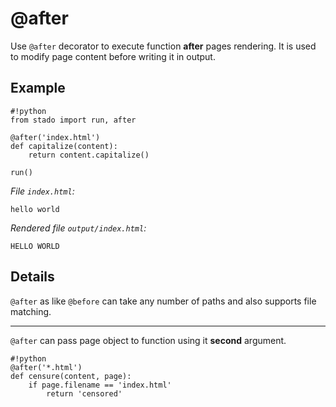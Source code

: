 @after
======

Use `@after` decorator to execute function **after** pages rendering. It is used to
modify page content before writing it in output.

Example
-------

    #!python
    from stado import run, after

    @after('index.html')
    def capitalize(content):
        return content.capitalize()

    run()

*File `index.html`:*

    hello world


*Rendered file `output/index.html`:*

    HELLO WORLD


Details
-------

`@after` as like `@before` can take any number of paths and also supports file matching.

* * *

`@after` can pass page object to function using it **second** argument.

    #!python
    @after('*.html')
    def censure(content, page):
        if page.filename == 'index.html'
            return 'censored'
